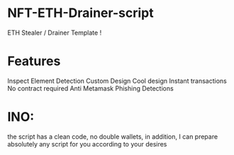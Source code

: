 # NFT-ETH-Drainer-script
ETH Stealer / Drainer Template !

# Features
 Inspect Element Detection
 Custom Design
 Cool design
 Instant transactions
 No contract required
 Anti Metamask Phishing Detections
# INO:
the script has a clean code, no double wallets, in addition, I can prepare absolutely any script for you according to your desires
